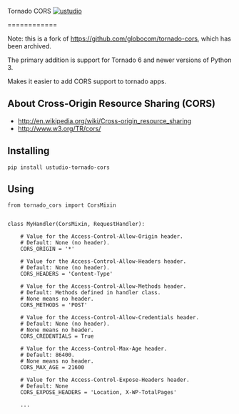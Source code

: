 Tornado CORS [![ustudio](https://circleci.com/gh/ustudio/tornado-cors.svg?style=svg)](https://app.circleci.com/pipelines/github/ustudio/tornado-cors)

============

Note: this is a fork of https://github.com/globocom/tornado-cors,
which has been archived.

The primary addition is support for Tornado 6 and newer versions of
Python 3.

Makes it easier to add CORS support to tornado apps.

About Cross-Origin Resource Sharing (CORS)
------------------------------------------

- http://en.wikipedia.org/wiki/Cross-origin_resource_sharing
- http://www.w3.org/TR/cors/


Installing
----------

```
pip install ustudio-tornado-cors
```

Using
-----

```
from tornado_cors import CorsMixin


class MyHandler(CorsMixin, RequestHandler):

    # Value for the Access-Control-Allow-Origin header.
    # Default: None (no header).
    CORS_ORIGIN = '*'

    # Value for the Access-Control-Allow-Headers header.
    # Default: None (no header).
    CORS_HEADERS = 'Content-Type'

    # Value for the Access-Control-Allow-Methods header.
    # Default: Methods defined in handler class.
    # None means no header.
    CORS_METHODS = 'POST'

    # Value for the Access-Control-Allow-Credentials header.
    # Default: None (no header).
    # None means no header.
    CORS_CREDENTIALS = True

    # Value for the Access-Control-Max-Age header.
    # Default: 86400.
    # None means no header.
    CORS_MAX_AGE = 21600

    # Value for the Access-Control-Expose-Headers header.
    # Default: None
    CORS_EXPOSE_HEADERS = 'Location, X-WP-TotalPages'

    ...
```
